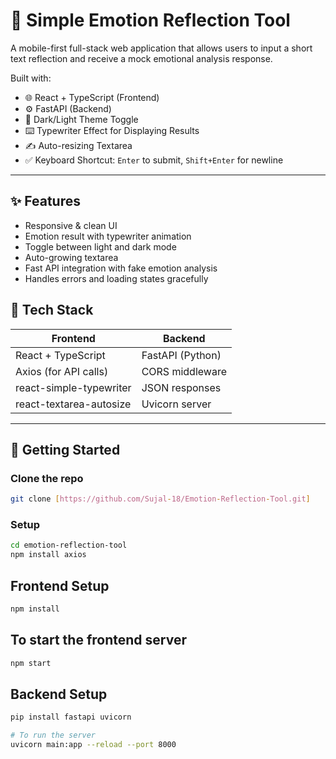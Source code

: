 # 🧠 Simple Emotion Reflection Tool

A mobile-first full-stack web application that allows users to input a short text reflection and receive a mock emotional analysis response.

Built with:
- 🌐 React + TypeScript (Frontend)
- ⚙️ FastAPI (Backend)
- 🎨 Dark/Light Theme Toggle
- ⌨️ Typewriter Effect for Displaying Results
- ✍️ Auto-resizing Textarea
- ✅ Keyboard Shortcut: `Enter` to submit, `Shift+Enter` for newline

---

## ✨ Features

- Responsive & clean UI
- Emotion result with typewriter animation
- Toggle between light and dark mode
- Auto-growing textarea
- Fast API integration with fake emotion analysis
- Handles errors and loading states gracefully


## 🧩 Tech Stack

| Frontend         | Backend         |
|------------------|-----------------|
| React + TypeScript | FastAPI (Python) |
| Axios (for API calls) | CORS middleware |
| react-simple-typewriter | JSON responses |
| react-textarea-autosize | Uvicorn server |

---

## 🚀 Getting Started

### Clone the repo

```bash
git clone [https://github.com/Sujal-18/Emotion-Reflection-Tool.git]
```
### Setup
```bash
cd emotion-reflection-tool
npm install axios  
```
## Frontend Setup
```bash
npm install
```
## To start the frontend server
```bash
npm start
```

## Backend Setup
```bash
pip install fastapi uvicorn
```
```bash
# To run the server
uvicorn main:app --reload --port 8000
```
